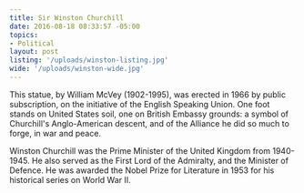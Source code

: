 ```yaml
---
title: Sir Winston Churchill
date: 2016-08-18 08:33:57 -05:00
topics:
- Political
layout: post
listing: '/uploads/winston-listing.jpg'
wide: '/uploads/winston-wide.jpg'
---
```

This statue, by William McVey (1902-1995), was erected in 1966 by public subscription, on the initiative of the English Speaking Union. One foot stands on United States soil, one on British Embassy grounds: a symbol of Churchill's Anglo-American descent, and of the Alliance he did so much to forge, in war and peace.

Winston Churchill was the Prime Minister of the United Kingdom from 1940-1945. He also served as the First Lord of the Admiralty, and the Minister of Defence. He was awarded the Nobel Prize for Literature in 1953 for his historical series on World War II.

<!-- more -->
